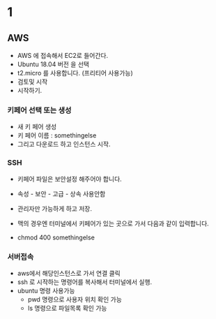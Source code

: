 # 1

## AWS

- AWS 에 접속해서 EC2로 들어간다.
- Ubuntu 18.04 버전 을 선택
- t2.micro 를 사용합니다. (프리티어 사용가능)
- 검토및 시작
- 시작하기.

### 키페어 선택 또는 생성

- 새 키 페어 생성
- 키 페어 이름 : somethingelse
- 그리고 다운로드 하고 인스턴스 시작.

### SSH

- 키페어 파일은 보안설정 해주어야 합니다.
- 속성 - 보안 - 고급 - 상속 사용안함
- 관리자만 가능하게 하고 저장.

- 맥의 경우엔 터미널에서 키페어가 있는 곳으로 가서 다음과 같이 입력합니다.
- chmod 400 somethingelse

### 서버접속

- aws에서 해당인스턴스로 가서 연결 클릭
- ssh 로 시작하는 명령어를 복사해서 터미널에서 실행.
- ubuntu 명령 사용가능
  - pwd 명령으로 사용자 위치 확인 가능
  - ls 명령으로 파일목록 확인 가능